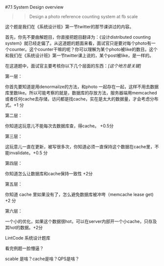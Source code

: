 #7.1 System Design overview



>> Design a photo reference counting system at fb scale


这个题是我们在《系统设计班》第一节twitter的那节课讲过的内容。

首先，你先不要曲解题目，你直接把题目翻译为：《设计distributed counting system》就已经走偏了。从这道题的题面来看，面试官只是要对每个photo有一个counter。这个counter干嘛的呢？你可以理解为某个photo被like的数目。这个和我们在《系统设计班》第一节twitter课上说的，某个post被like，是一样的。

在这道题中，面试官主要考核你以下几个层面的东西：*[这个地方是关键]*



第一层：



你首先要知道是用denormailze的方法，和photo 一起存在一起，这样不用去数据库里数like。所以可能考察的就是，数据库的存放方法，服务器端用memcached或者任何cache去存储，访问都是找cache，实在是太大的数据量，才会考虑分布式。+1 分



第二层：



你知道这玩意儿不能每次去数据库查，得cache。 +0.5分



第三层：



这玩意儿一直在更新，被写很多次，你知道必须一直保持这个数据在cache里，不能invalidate。+0.5 分



第四层：



你知道怎么让数据库和cache保持一致性 +2分



第五层：



你知道 cache 里如果没有了，怎么避免数据库被冲垮（memcache lease get) +2 分



第六层：



一个小的优化，如果这个数据很hot，可以在server内部开一个小cache，只存及其hot的数据。+2分






LintCode 系统设计题库



看完例题一脸懵逼？

scable 是啥？cache是啥？QPS是啥？

